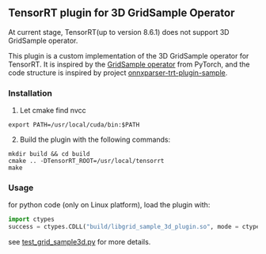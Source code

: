## TensorRT plugin for 3D GridSample Operator

At current stage, TensorRT(up to version 8.6.1) does not support 3D GridSample operator.

This plugin is a custom implementation of the 3D GridSample operator for TensorRT. It is inspired by the [GridSample operator](https://pytorch.org/docs/stable/generated/torch.nn.functional.grid_sample.html) from PyTorch, and the code structure is inspired by project [onnxparser-trt-plugin-sample](https://github.com/TrojanXu/onnxparser-trt-plugin-sample).

### Installation

1. Let cmake find nvcc
```shell
export PATH=/usr/local/cuda/bin:$PATH
```
2. Build the plugin with the following commands:
```shell
mkdir build && cd build
cmake .. -DTensorRT_ROOT=/usr/local/tensorrt
make
```
 
### Usage 

for python code (only on Linux platform), load the plugin with:

```python
import ctypes
success = ctypes.CDLL("build/libgrid_sample_3d_plugin.so", mode = ctypes.RTLD_GLOBAL)
```

see [test_grid_sample3d.py](./test/test_grid_sample3d_plugin.py) for more details.